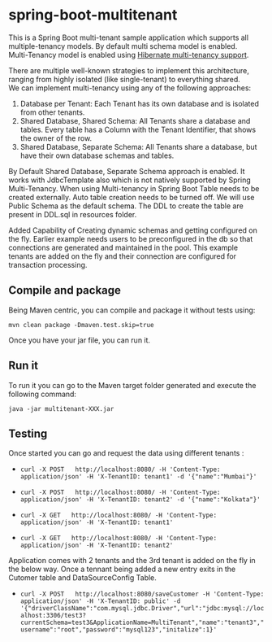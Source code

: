 # spring-boot-multitenant
This is a Spring Boot multi-tenant sample application which supports all multiple-tenancy models. By default multi schema model is enabled.</br>
Multi-Tenancy model is enabled using  [Hibernate multi-tenancy support](https://docs.jboss.org/hibernate/orm/4.2/devguide/en-US/html/ch16.html).</br>


There are multiple well-known strategies to implement this architecture, ranging from highly isolated (like single-tenant) to everything shared.</br>
We can implement multi-tenancy using any of the following approaches:</br>
1. Database per Tenant: Each Tenant has its own database and is isolated from other tenants.
2. Shared Database, Shared Schema: All Tenants share a database and tables. Every table has a Column with the Tenant Identifier, that shows the owner of the row.
3. Shared Database, Separate Schema: All Tenants share a database, but have their own database schemas and tables.

By Default Shared Database, Separate Schema approach is enabled. It works with JdbcTemplate also which is not natively supported by Spring Multi-Tenancy. When using Multi-tenancy in Spring Boot Table needs to be created externally.
Auto table creation needs to be turned off. We will use Public Schema as the default schema. The DDL to create the table are present in DDL.sql in resources folder. 

Added Capability of Creating dynamic schemas and getting configured on the fly.
Earlier example needs users to be preconfigured in the db so that connections are generated and maintained in the pool.
This example tenants are added on the fly and their connection are configured for transaction processing.

## Compile and package
Being Maven centric, you can compile and package it without tests using:
```
mvn clean package -Dmaven.test.skip=true
```
Once you have your jar file, you can run it.

## Run it

To run it you can go to the Maven target folder generated and execute the following command:
```
java -jar multitenant-XXX.jar
```

## Testing

Once started you can go and request the data using different tenants :

* `curl -X POST   http://localhost:8080/ -H 'Content-Type: application/json' -H 'X-TenantID: tenant1' -d '{"name":"Mumbai"}'`

* `curl -X POST   http://localhost:8080/ -H 'Content-Type: application/json' -H 'X-TenantID: tenant2' -d '{"name":"Kolkata"}'`

*  `curl -X GET   http://localhost:8080/ -H 'Content-Type: application/json' -H 'X-TenantID: tenant1'`

* `curl -X GET   http://localhost:8080/ -H 'Content-Type: application/json' -H 'X-TenantID: tenant2' `

Application comes with 2 tenants and the 3rd tenant is added on the fly in the below way.
Once a tennant being added a new entry exits in the Cutomer table and DataSourceConfig Table.

* `curl -X POST   http://localhost:8080/saveCustomer -H 'Content-Type: application/json' -H 'X-TenantID: public' -d '{"driverClassName":"com.mysql.jdbc.Driver","url":"jdbc:mysql://localhost:3306/test3?currentSchema=test3&ApplicationName=MultiTenant","name":"tenant3","username":"root","password":"mysql123","initalize":1}'`